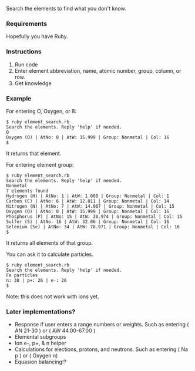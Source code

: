 Search the elements to find what you don't know.

### Requirements
Hopefully you have Ruby.

### Instructions
1. Run code
2. Enter element abbreviation, name, atomic number, group, column, or row.
3. Get knowledge

### Example
For entering O, Oxygen, or 8:
```
$ ruby element_search.rb
Search the elements. Reply 'help' if needed.
O
Oxygen (O) | AtNo: 8 | AtW: 15.999 | Group: Nonmetal | Col: 16
$
```
It returns that element.

For entering element group:
```
$ ruby element_search.rb
Search the elements. Reply 'help' if needed.
Nonmetal
7 elements found
Hydrogen (H) | AtNo: 1 | AtW: 1.008 | Group: Nonmetal | Col: 1
Carbon (C) | AtNo: 6 | AtW: 12.011 | Group: Nonmetal | Col: 14
Nitrogen (N) | AtNo: 7 | AtW: 14.007 | Group: Nonmetal | Col: 15
Oxygen (O) | AtNo: 8 | AtW: 15.999 | Group: Nonmetal | Col: 16
Phosphorus (P) | AtNo: 15 | AtW: 30.974 | Group: Nonmetal | Col: 15
Sulfer (S) | AtNo: 16 | AtW: 32.06 | Group: Nonmetal | Col: 16
Selenium (Se) | AtNo: 34 | AtW: 78.971 | Group: Nonmetal | Col: 16
$
```
It returns all elements of that group.

You can ask it to calculate particles.
```
$ ruby element_search.rb
Search the elements. Reply 'help' if needed.
Fe particles
n: 30 | p+: 26 | e-: 26
$
```
Note: this does not work with ions yet.

### Later implementations?
- Response if user enters a range numbers or weights. Such as entering ( AN 21-30 ) or ( AW 44.00-67.00 )
- Elemental subgroups
- Ion e-, p+, & n helper
- Calculations for elections, protons, and neutrons. Such as entering ( Na p ) or ( Oxygen n)
- Equasion balancing!?